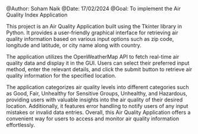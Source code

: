 
@Author: Soham Naik
@Date: 17/02/2024
@Goal: To implement the Air Quality Index Application


This project is an Air Quality Application built using the Tkinter library in Python. 
It provides a user-friendly graphical interface for retrieving air quality information based on various input options such as 
zip code, longitude and latitude, or city name along with country.

The application utilizes the OpenWeatherMap API to fetch real-time air quality data and display it in the GUI. Users can select their preferred input method,
enter the relevant details, and click the submit button to retrieve air quality information for the specified location. 

The application categorizes air quality levels into different categories such as Good, Fair, Unhealthy for Sensitive Groups, Unhealthy, and Hazardous, 
providing users with valuable insights into the air quality of their desired location. 
Additionally, it features error handling to notify users of any input mistakes or invalid data entries. 
Overall, this Air Quality Application offers a convenient way for users to access and monitor air quality information effortlessly.
